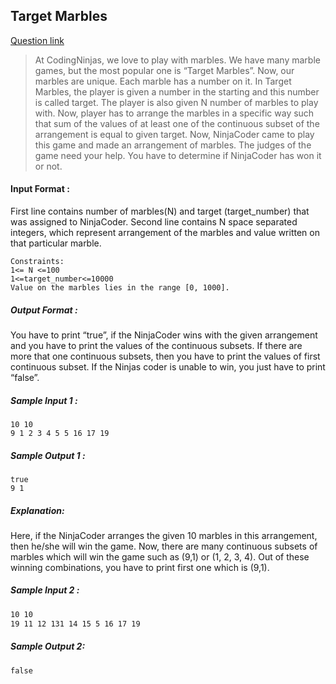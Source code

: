 ## **Target Marbles**
[Question link](https://codingninjas.in/app/classroom/me/723/content/11042/offering/88170/problem/2930)
>At CodingNinjas, we love to play with marbles. We have many marble games, but the most popular one is “Target Marbles”. Now, our marbles are unique. Each marble has a number on it.
In Target Marbles, the player is given a number in the starting and this number is called target. The player is also given N number of marbles to play with. Now, player has to arrange the marbles in a specific way such that sum of the values of at least one of the continuous subset of the arrangement is equal to given target.
Now, NinjaCoder came to play this game and made an arrangement of marbles. The judges of the game need your help. You have to determine if NinjaCoder has won it or not.

#### Input Format :
First line contains number of marbles(N) and target (target_number) that was assigned to NinjaCoder. Second line contains N space separated integers, which represent arrangement of the marbles and value written on that particular marble.  

```
Constraints:  
1<= N <=100  
1<=target_number<=10000  
Value on the marbles lies in the range [0, 1000].
```

##### Output Format :
You have to print “true”, if the NinjaCoder wins with the given arrangement and you have to print the
values of the continuous subsets. If there are more that one continuous subsets, then you have to print the values of first continuous subset. If the Ninjas coder is unable to win, you just have to print “false”.

##### Sample Input 1 :
```
10 10
9 1 2 3 4 5 5 16 17 19
```
##### Sample Output 1 :
```
true
9 1
```

##### Explanation:

Here, if the NinjaCoder arranges the given 10 marbles in this arrangement, then he/she will win the game. Now, there are many continuous subsets of marbles which will win the game such as (9,1) or (1, 2, 3, 4). Out of these winning combinations, you have to print first one which is (9,1).  

##### Sample Input 2 :
```markdown
10 10
19 11 12 131 14 15 5 16 17 19
```

##### Sample Output 2:

```markdown
false
```